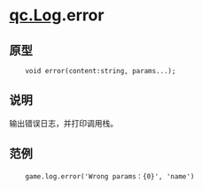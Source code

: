 # [qc.Log](README.md).error

## 原型
````
	void error(content:string, params...);
````

## 说明
输出错误日志，并打印调用栈。

## 范例
````
	game.log.error('Wrong params：{0}', 'name')
````
